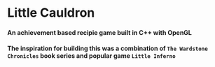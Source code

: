 # Little Cauldron

#### An achievement based recipie game built in C++ with OpenGL  
#### The inspiration for building this was a combination of `The Wardstone Chronicles` book series and popular game `Little Inferno`